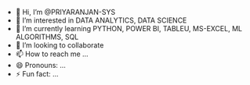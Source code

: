 - 👋 Hi, I’m @PRIYARANJAN-SYS
- 👀 I’m interested in DATA ANALYTICS, DATA SCIENCE
- 🌱 I’m currently learning PYTHON, POWER BI, TABLEU, MS-EXCEL, ML ALGORITHMS, SQL
- 💞️ I’m looking to collaborate
- 📫 How to reach me ...
- 😄 Pronouns: ...
- ⚡ Fun fact: ...

<!---
PRIYARANJAN-SYS/PRIYARANJAN-SYS is a ✨ special ✨ repository because its `README.md` (this file) appears on your GitHub profile.
You can click the Preview link to take a look at your changes.
--->
